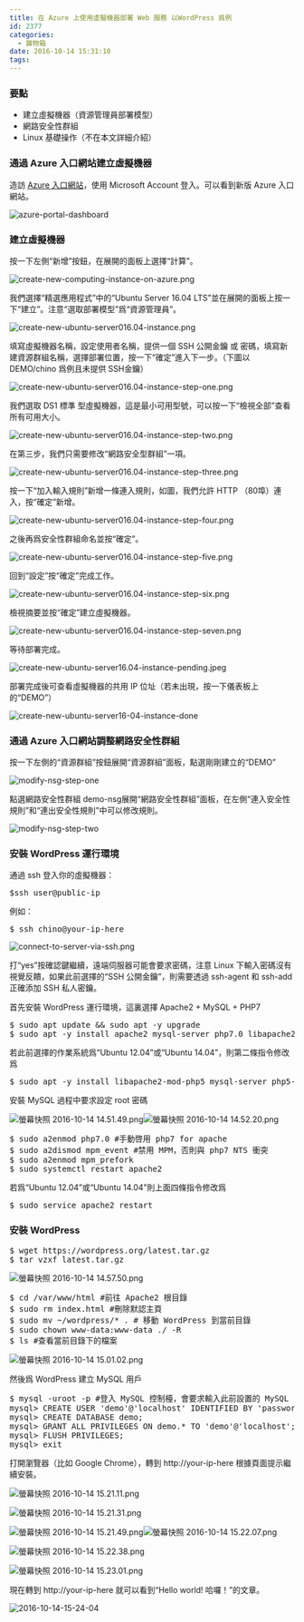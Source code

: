 ```yaml
---
title: 在 Azure 上使用虛擬機器部署 Web 服務 以WordPress 爲例
id: 2377
categories:
  - 雜物箱
date: 2016-10-14 15:31:10
tags:
---
```


### 要點

*   建立虛擬機器（資源管理員部署模型）
*   網路安全性群組
*   Linux 基礎操作（不在本文詳細介紹）

<!--more-->

### 通過 Azure 入口網站建立虛擬機器

造訪 [Azure 入口網站](https://portal.azure.com/)，使用 Microsoft Account 登入。可以看到新版 Azure 入口網站。

![azure-portal-dashboard](https://blog.7in0.me/wp-content/uploads/2016/10/Azure-Portal-Dashboard.jpg)

### 建立虛擬機器

按一下左側“新增”按鈕，在展開的面板上選擇“計算”。

![create-new-computing-instance-on-azure.png](https://blog.7in0.me/wp-content/uploads/2016/10/create-new-computing-instance-on-azure.jpg)

我們選擇“精選應用程式”中的“Ubuntu Server 16.04 LTS”並在展開的面板上按一下“建立”。注意“選取部署模型”爲“資源管理員”。

![create-new-ubuntu-server016.04-instance.png](https://blog.7in0.me/wp-content/uploads/2016/10/create-new-ubuntu-server016.04-instance.png)

填寫虛擬機器名稱，設定使用者名稱，提供一個 SSH 公開金鑰 或 密碼，填寫新建資源群組名稱，選擇部署位置，按一下“確定”進入下一步。（下圖以 DEMO/chino 爲例且未提供 SSH金鑰）

![create-new-ubuntu-server016.04-instance-step-one.png](https://blog.7in0.me/wp-content/uploads/2016/10/create-new-ubuntu-server016.04-instance-step-one.png)

我們選取 DS1 標準 型虛擬機器，這是最小可用型號，可以按一下“檢視全部”查看所有可用大小。

![create-new-ubuntu-server016.04-instance-step-two.png](https://blog.7in0.me/wp-content/uploads/2016/10/create-new-ubuntu-server016.04-instance-step-two.png)

在第三步，我們只需要修改“網路安全型群組”一項。

![create-new-ubuntu-server016.04-instance-step-three.png](https://blog.7in0.me/wp-content/uploads/2016/10/create-new-ubuntu-server016.04-instance-step-three.png)

按一下“加入輸入規則”新增一條連入規則，如圖，我們允許 HTTP （80埠）連入，按“確定”新增。

![create-new-ubuntu-server016.04-instance-step-four.png](https://blog.7in0.me/wp-content/uploads/2016/10/create-new-ubuntu-server016.04-instance-step-four.png)

之後再爲安全性群組命名並按“確定”。

![create-new-ubuntu-server016.04-instance-step-five.png](https://blog.7in0.me/wp-content/uploads/2016/10/create-new-ubuntu-server016.04-instance-step-five.png)

回到“設定”按“確定”完成工作。

![create-new-ubuntu-server016.04-instance-step-six.png](https://blog.7in0.me/wp-content/uploads/2016/10/create-new-ubuntu-server016.04-instance-step-six.png)

檢視摘要並按“確定”建立虛擬機器。

![create-new-ubuntu-server016.04-instance-step-seven.png](https://blog.7in0.me/wp-content/uploads/2016/10/create-new-ubuntu-server016.04-instance-step-seven.png)

等待部署完成。

![create-new-ubuntu-server16.04-instance-pending.jpeg](https://blog.7in0.me/wp-content/uploads/2016/10/create-new-ubuntu-server16.04-instance-pending.jpeg)

部署完成後可查看虛擬機器的共用 IP 位址（若未出現，按一下儀表板上的“DEMO”）

![create-new-ubuntu-server16-04-instance-done](https://blog.7in0.me/wp-content/uploads/2016/10/create-new-ubuntu-server16.04-instance-done.png)

### 通過 Azure 入口網站調整網路安全性群組

按一下左側的“資源群組”按鈕展開“資源群組”面板，點選剛剛建立的“DEMO”

![modify-nsg-step-one](https://blog.7in0.me/wp-content/uploads/2016/10/modify-nsg-step-one.png)

點選網路安全性群組 demo-nsg展開“網路安全性群組”面板，在左側“連入安全性規則”和“連出安全性規則”中可以修改規則。

![modify-nsg-step-two](https://blog.7in0.me/wp-content/uploads/2016/10/modify-nsg-step-two.png)

### 安裝 WordPress 運行環境

通過 ssh 登入你的虛擬機器：

<pre>$ssh user@public-ip</pre>

例如：

<pre>$ ssh chino@your-ip-here</pre>

![connect-to-server-via-ssh.png](https://blog.7in0.me/wp-content/uploads/2016/10/connect-to-server-via-ssh.png)

打“yes”按確認鍵繼續，遠端伺服器可能會要求密碼，注意 Linux 下輸入密碼沒有視覺反饋，如果此前選擇的“SSH 公開金鑰”，則需要透過 ssh-agent 和 ssh-add 正確添加 SSH 私人密鑰。

首先安裝 WordPress 運行環境，這裏選擇 Apache2 + MySQL + PHP7

<pre>$ sudo apt update &amp;&amp; sudo apt -y upgrade
$ sudo apt -y install apache2 mysql-server php7.0 libapache2-mod-php7.0 php7.0-mysql php7.0-mcrypt</pre>

若此前選擇的作業系統爲“Ubuntu 12.04”或“Ubuntu 14.04”，則第二條指令修改爲

<pre>$ sudo apt -y install libapache2-mod-php5 mysql-server php5-mysql php5-mcrypt</pre>

安裝 MySQL 過程中要求設定 root 密碼

![螢幕快照 2016-10-14 14.51.49.png](https://blog.7in0.me/wp-content/uploads/2016/10/2016-10-14-14.51.49.png)![螢幕快照 2016-10-14 14.52.20.png](https://blog.7in0.me/wp-content/uploads/2016/10/2016-10-14-14.52.20.png)

<pre>$ sudo a2enmod php7.0 #手動啓用 php7 for apache
$ sudo a2dismod mpm_event #禁用 MPM，否則與 php7 NTS 衝突
$ sudo a2enmod mpm_prefork
$ sudo systemctl restart apache2</pre>

若爲“Ubuntu 12.04”或“Ubuntu 14.04”則上面四條指令修改爲

<pre>$ sudo service apache2 restart</pre>

### 安裝 WordPress

<pre>$ wget https://wordpress.org/latest.tar.gz
$ tar vzxf latest.tar.gz</pre>

![螢幕快照 2016-10-14 14.57.50.png](https://blog.7in0.me/wp-content/uploads/2016/10/2016-10-14-14.57.50.png)

<pre>$ cd /var/www/html #前往 Apache2 根目錄
$ sudo rm index.html #刪除默認主頁
$ sudo mv ~/wordpress/* . # 移動 WordPress 到當前目錄
$ sudo chown www-data:www-data ./ -R
$ ls #查看當前目錄下的檔案</pre>

![螢幕快照 2016-10-14 15.01.02.png](https://blog.7in0.me/wp-content/uploads/2016/10/2016-10-14-15.01.02.png)

然後爲 WordPress 建立 MySQL 用戶

<pre>$ mysql -uroot -p #登入 MySQL 控制檯，會要求輸入此前設置的 MySQL root 密碼
mysql&gt; CREATE USER 'demo'@'localhost' IDENTIFIED BY 'password';
mysql&gt; CREATE DATABASE demo;
mysql&gt; GRANT ALL PRIVILEGES ON demo.* TO 'demo'@'localhost';
mysql&gt; FLUSH PRIVILEGES;
mysql&gt; exit</pre>

打開瀏覽器（比如 Google Chrome），轉到 http://your-ip-here 根據頁面提示繼續安裝。

![螢幕快照 2016-10-14 15.21.11.png](https://blog.7in0.me/wp-content/uploads/2016/10/2016-10-14-15.21.11.png)

![螢幕快照 2016-10-14 15.21.31.png](https://blog.7in0.me/wp-content/uploads/2016/10/2016-10-14-15.21.31.png)

![螢幕快照 2016-10-14 15.21.49.png](https://blog.7in0.me/wp-content/uploads/2016/10/2016-10-14-15.21.49.png)![螢幕快照 2016-10-14 15.22.07.png](https://blog.7in0.me/wp-content/uploads/2016/10/2016-10-14-15.22.07.png)

![螢幕快照 2016-10-14 15.22.38.png](https://blog.7in0.me/wp-content/uploads/2016/10/螢幕快照-2016-10-14-15.22.38.png)

![螢幕快照 2016-10-14 15.23.01.png](https://blog.7in0.me/wp-content/uploads/2016/10/2016-10-14-15.23.01.png)

現在轉到 http://your-ip-here 就可以看到“Hello world! 哈囉！”的文章。

![2016-10-14-15-24-04](https://blog.7in0.me/wp-content/uploads/2016/10/2016-10-14-15.24.04.png)

&nbsp;
